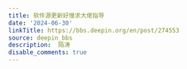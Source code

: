 ```yaml
---
title: 软件源更新好慢求大佬指导
date: '2024-06-30'
linkTitle: https://bbs.deepin.org/en/post/274553
source: deepin_bbs
description:  陌涛 
disable_comments: true
---
```


